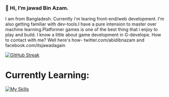 ### 👋 Hi, I’m jawad Bin Azam.
I am from Bangladesh. Currently i'm learing front-end/web development. I'm also getting familiar with dev-tools.I have a pure intension to master over machine learning.Platformer games is one of the best thing that i enjoy to play and build. I know a little about game development in G-develope.
How to contact with me? 
Well here's how- twitter.com/abidibnazam and facebook.com/itsjawadagain

[![GitHub Streak](https://streak-stats.demolab.com/?user=abid365)](https://git.io/streak-stats)






<h1>Currently Learning:</h1>

[![My Skills](https://skillicons.dev/icons?i=js,html,css,py,react,bootstrap,figma,codepen)](https://skillicons.dev)





<!---
abid365/abid365 is a ✨ special ✨ repository because its `README.md` (this file) appears on your GitHub profile.
You can click the Preview link to take a look at your changes.
--->
